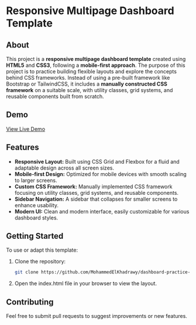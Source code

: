 # Responsive Multipage Dashboard Template

## About

This project is a **responsive multipage dashboard template** created using **HTML5** and **CSS3**, following a **mobile-first approach**. The purpose of this project is to practice building flexible layouts and explore the concepts behind CSS frameworks. Instead of using a pre-built framework like Bootstrap or TailwindCSS, it includes a **manually constructed CSS framework** on a suitable scale, with utility classes, grid systems, and reusable components built from scratch.

## Demo

[View Live Demo](https://mohammedelkhadrawy.github.io/dashboard-practice-template/)

## Features

- **Responsive Layout:** Built using CSS Grid and Flexbox for a fluid and adaptable design across all screen sizes.
- **Mobile-first Design:** Optimized for mobile devices with smooth scaling to larger screens.
- **Custom CSS Framework:** Manually implemented CSS framework focusing on utility classes, grid systems, and reusable components.
- **Sidebar Navigation:** A sidebar that collapses for smaller screens to enhance usability.
- **Modern UI:** Clean and modern interface, easily customizable for various dashboard styles.

## Getting Started

To use or adapt this template:

1. Clone the repository:
   ```bash
   git clone https://github.com/MohammedElKhadrawy/dashboard-practice-template.git
2. Open the index.html file in your browser to view the layout.

## Contributing

Feel free to submit pull requests to suggest improvements or new features.
